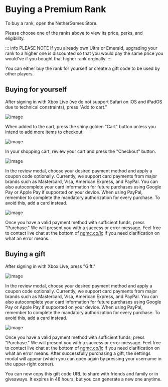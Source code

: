 # Buying a Premium Rank

To buy a rank, open the NetherGames Store.

Please choose one of the ranks above to view its price, perks, and eligibility.

::: info PLEASE NOTE
If you already own Ultra or Emerald, upgrading your rank to a higher one is discounted so that you would pay the same price you would've if you bought that higher rank orginally.
:::

You can either buy the rank for yourself or create a gift code to be used by other players.

## Buying for yourself

After signing in with Xbox Live (we do not support Safari on iOS and iPadOS due to technical constraints), press "Add to cart."

![image](assets/IMG_1579.png)

When added to the cart, press the shiny golden "Cart" button unless you intend to add more items to checkout.

![image](assets/IMG_1580.png)

In your shopping cart, review your cart and press the "Checkout" button.

![image](assets/IMG_1581.png)


In the review modal, choose your desired payment method and apply a coupon code optionally.
Currently, we support card payments from major brands such as Mastercard, Visa, American Express, and PayPal.
You can also autocomplete your card information for future purchases using Google Pay or Apple Pay if supported on your device.
When using PayPal, remember to complete the mandatory authorization for every purchase. To avoid this, add a card instead.

![image](assets/IMG_1582.png)

Once you have a valid payment method with sufficient funds, press "Purchase." We will present you with a success or error message. Feel free to contact live chat at the bottom of [ngmc.co/lc](https://ngmc.co/lc) if you need clarification on what an error means.

## Buying a gift

After signing in with Xbox Live, press "Gift."

![image](assets/IMG_1579.png)

In the review modal, choose your desired payment method and apply a coupon code optionally.
Currently, we support card payments from major brands such as Mastercard, Visa, American Express, and PayPal.
You can also autocomplete your card information for future purchases using Google Pay or Apple Pay if supported on your device.
When using PayPal, remember to complete the mandatory authorization for every purchase. To avoid this, add a card instead.

![image](assets/IMG_1584.png)

Once you have a valid payment method with sufficient funds, press "Purchase." We will present you with a success or error message. Feel free to contact live chat at the bottom of [ngmc.co/lc](https://ngmc.co/lc) if you need clarification on what an error means.
After successfully purchasing a gift, the settings modal will appear (which you can open again by pressing your username in the upper-right corner).

You can now copy this gift code URL to share with friends and family or in giveaways. It expires in 48 hours, but you can generate a new one anytime.

